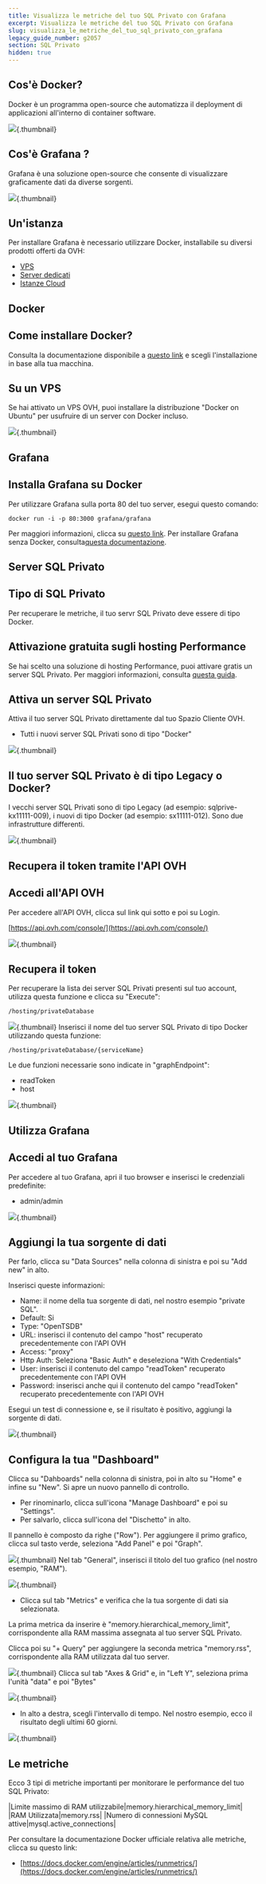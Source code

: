 ```yaml
---
title: Visualizza le metriche del tuo SQL Privato con Grafana
excerpt: Visualizza le metriche del tuo SQL Privato con Grafana
slug: visualizza_le_metriche_del_tuo_sql_privato_con_grafana
legacy_guide_number: g2057
section: SQL Privato
hidden: true
---
```



## 

## Cos'è Docker?
Docker è un programma open-source che automatizza il deployment di applicazioni all'interno di container software.

![](images/img_3657.jpg){.thumbnail}

## Cos'è Grafana ?
Grafana è una soluzione open-source che consente di visualizzare graficamente dati da diverse sorgenti.

![](images/img_3658.jpg){.thumbnail}


## Un'istanza
Per installare Grafana è necessario utilizzare Docker, installabile su diversi prodotti offerti da OVH:


- [VPS](https://www.ovh.it/vps/)
- [Server dedicati](https://www.ovh.it/server_dedicati/)
- [Istanze Cloud](https://www.ovh.it/cloud/istanze/)




## Docker

## Come installare Docker?
Consulta la documentazione disponibile a [questo link](https://docs.docker.com/engine/installation/) e scegli l'installazione in base alla tua macchina.

## Su un VPS
Se hai attivato un VPS OVH, puoi installare la distribuzione "Docker on Ubuntu" per usufruire di un server con Docker incluso.

![](images/img_3659.jpg){.thumbnail}


## Grafana

## Installa Grafana su Docker
Per utilizzare Grafana sulla porta 80 del tuo server, esegui questo comando:


```
docker run -i -p 80:3000 grafana/grafana
```


Per maggiori informazioni, clicca su [questo link](http://docs.grafana.org/installation/docker/).
Per installare Grafana senza Docker, consulta[questa documentazione](http://docs.grafana.org/installation/).


## Server SQL Privato

## Tipo di SQL Privato
Per recuperare le metriche, il tuo servr SQL Privato deve essere di tipo Docker.

## Attivazione gratuita sugli hosting Performance
Se hai scelto una soluzione di hosting Performance, puoi attivare gratis un server SQL Privato. Per maggiori informazioni, consulta [questa guida](https://www.ovh.it/g2023.tutto_sullsql_privato#gestisci_il_tuo_sql_privato_attiva_gratis_il_tuo_sql_privato).

## Attiva un server SQL Privato
Attiva il tuo server SQL Privato direttamente dal tuo Spazio Cliente OVH.


- Tutti i nuovi server SQL Privati sono di tipo "Docker"



![](images/img_3660.jpg){.thumbnail}

## Il tuo server SQL Privato è di tipo Legacy o Docker?
I vecchi server SQL Privati sono di tipo Legacy (ad esempio: sqlprive-kx11111-009), i nuovi di tipo Docker (ad esempio: sx11111-012).
Sono due infrastrutture differenti.

![](images/img_3661.jpg){.thumbnail}


## Recupera il token tramite l'API OVH

## Accedi all'API OVH
Per accedere all'API OVH, clicca sul link qui sotto e poi su Login.

[https://api.ovh.com/console/](https://api.ovh.com/console/)

![](images/img_3662.jpg){.thumbnail}

## Recupera il token
Per recuperare la lista dei server SQL Privati presenti sul tuo account, utilizza questa funzione e clicca su "Execute":


```
/hosting/privateDatabase
```



![](images/img_3663.jpg){.thumbnail}
Inserisci il nome del tuo server SQL Privato di tipo Docker utilizzando questa funzione:


```
/hosting/privateDatabase/{serviceName}
```


Le due funzioni necessarie sono indicate in "graphEndpoint":


- readToken
- host



![](images/img_3664.jpg){.thumbnail}


## Utilizza Grafana

## Accedi al tuo Grafana
Per accedere al tuo Grafana, apri il tuo browser e inserisci le credenziali predefinite:


- admin/admin



![](images/img_3665.jpg){.thumbnail}

## Aggiungi la tua sorgente di dati
Per farlo, clicca su "Data Sources" nella colonna di sinistra e poi su "Add new" in alto.

Inserisci queste informazioni:


- Name: il nome della tua sorgente di dati, nel nostro esempio "private SQL".
- Default: Si
- Type: "OpenTSDB"
- URL: inserisci il contenuto del campo "host" recuperato precedentemente con l'API OVH
- Access: "proxy"
- Http Auth: Seleziona "Basic Auth" e deseleziona "With Credentials"
- User: inserisci il contenuto del campo "readToken" recuperato precedentemente con l'API OVH
- Password: inserisci anche qui il contenuto del campo "readToken" recuperato precedentemente con l'API OVH


Esegui un test di connessione e, se il risultato è positivo, aggiungi la sorgente di dati.

![](images/img_3666.jpg){.thumbnail}

## Configura la tua "Dashboard"
Clicca su "Dahboards" nella colonna di sinistra, poi in alto su "Home" e infine su "New". Si apre un nuovo pannello di controllo.


- Per rinominarlo, clicca sull'icona "Manage Dashboard" e poi su "Settings".
- Per salvarlo, clicca sull'icona del "Dischetto" in alto.


Il pannello è composto da righe ("Row"). Per aggiungere il primo grafico, clicca sul tasto verde, seleziona "Add Panel" e poi "Graph".

![](images/img_3667.jpg){.thumbnail}
Nel tab "General", inserisci il titolo del tuo grafico (nel nostro esempio, "RAM").

![](images/img_3668.jpg){.thumbnail}

- Clicca sul tab "Metrics" e verifica che la tua sorgente di dati sia selezionata.


La prima metrica da inserire è "memory.hierarchical_memory_limit", corrispondente alla RAM massima assegnata al tuo server SQL Privato.

Clicca poi su "+ Query" per aggiungere la seconda metrica "memory.rss", corrispondente alla RAM utilizzata dal tuo server.

![](images/img_3669.jpg){.thumbnail}
Clicca sul tab "Axes & Grid" e, in "Left Y", seleziona prima l'unità "data" e poi "Bytes"

![](images/img_3670.jpg){.thumbnail}

- In alto a destra, scegli l'intervallo di tempo. Nel nostro esempio, ecco il risultato degli ultimi 60 giorni.



![](images/img_3671.jpg){.thumbnail}


## Le metriche
Ecco 3 tipi di metriche importanti per monitorare le performance del tuo SQL Privato:

|Limite massimo di RAM utilizzabile|memory.hierarchical_memory_limit|
|RAM Utilizzata|memory.rss|
|Numero di connessioni MySQL attive|mysql.active_connections|


Per consultare la documentazione Docker ufficiale relativa alle metriche, clicca su questo link:


- [https://docs.docker.com/engine/articles/runmetrics/](https://docs.docker.com/engine/articles/runmetrics/)



